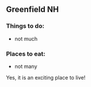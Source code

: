 ## Greenfield NH

### Things to do: 
- not much

### Places to eat:  
- not many

Yes, it is an exciting place to live!
